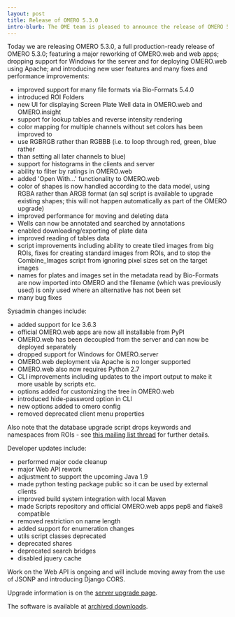 ```yaml
---
layout: post
title: Release of OMERO 5.3.0
intro-blurb: The OME team is pleased to announce the release of OMERO 5.3.0.
---
```

Today we are releasing OMERO 5.3.0, a full production-ready release of OMERO 5.3.0; featuring a major reworking of OMERO.web and web apps; dropping support for Windows for the server and for deploying OMERO.web using Apache; and introducing new user features and many fixes and performance improvements:

-  improved support for many file formats via Bio-Formats 5.4.0
-  introduced ROI Folders
-  new UI for displaying Screen Plate Well data in OMERO.web and OMERO.insight
-  support for lookup tables and reverse intensity rendering
-  color mapping for multiple channels without set colors has been improved to
-  use RGBRGB rather than RGBBB (i.e. to loop through red, green, blue rather
-  than setting all later channels to blue)
-  support for histograms in the clients and server
-  ability to filter by ratings in OMERO.web
-  added 'Open With...' functionality to OMERO.web
-  color of shapes is now handled according to the data model, using RGBA rather than ARGB format (an sql script is available to upgrade existing shapes; this will not happen automatically as part of the OMERO upgrade)
-  improved performance for moving and deleting data
-  Wells can now be annotated and searched by annotations
-  enabled downloading/exporting of plate data
-  improved reading of tables data
-  script improvements including ability to create tiled images from big ROIs, fixes for creating standard images from ROIs, and to stop the Combine_Images script from ignoring pixel sizes set on the target images
-  names for plates and images set in the metadata read by Bio-Formats are now imported into OMERO and the filename (which was previously used) is only used where an alternative has not been set
-  many bug fixes

Sysadmin changes include:

-  added support for Ice 3.6.3
-  official OMERO.web apps are now all installable from PyPI
-  OMERO.web has been decoupled from the server and can now be deployed separately
-  dropped support for Windows for OMERO.server
-  OMERO.web deployment via Apache is no longer supported
-  OMERO.web also now requires Python 2.7
-  CLI improvements including updates to the import output to make it more usable by scripts etc.
-  options added for customizing the tree in OMERO.web
-  introduced hide-password option in CLI
-  new options added to omero config
-  removed deprecated client menu properties

Also note that the database upgrade script drops keywords and namespaces from ROIs - see [this mailing list thread](http://lists.openmicroscopy.org.uk/pipermail/ome-devel/2016-January/003556.html) for further details.

Developer updates include:

-  performed major code cleanup
-  major Web API rework
-  adjustment to support the upcoming Java 1.9
-  made python testing package public so it can be used by external clients
-  improved build system integration with local Maven
-  made Scripts repository and official OMERO.web apps pep8 and flake8 compatible
-  removed restriction on name length
-  added support for enumeration changes
-  utils script classes deprecated
-  deprecated shares
-  deprecated search bridges
-  disabled jquery cache

Work on the Web API is ongoing and will include moving away from the use of JSONP and introducing Django CORS.

Upgrade information is on the [server upgrade page](https://docs.openmicroscopy.org/omero/5.3.0/sysadmins/server-upgrade.html).

The software is available at [archived downloads](https://downloads.openmicroscopy.org/omero/5.3.0).
